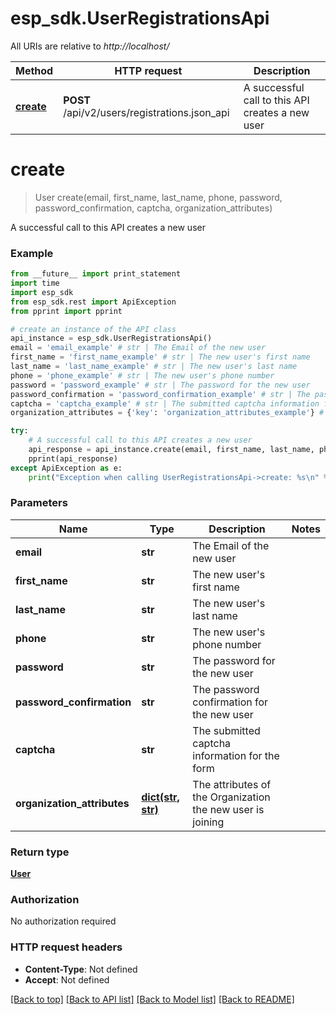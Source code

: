 # esp_sdk.UserRegistrationsApi

All URIs are relative to *http://localhost/*

Method | HTTP request | Description
------------- | ------------- | -------------
[**create**](UserRegistrationsApi.md#create) | **POST** /api/v2/users/registrations.json_api | A successful call to this API creates a new user


# **create**
> User create(email, first_name, last_name, phone, password, password_confirmation, captcha, organization_attributes)

A successful call to this API creates a new user

### Example 
```python
from __future__ import print_statement
import time
import esp_sdk
from esp_sdk.rest import ApiException
from pprint import pprint

# create an instance of the API class
api_instance = esp_sdk.UserRegistrationsApi()
email = 'email_example' # str | The Email of the new user
first_name = 'first_name_example' # str | The new user's first name
last_name = 'last_name_example' # str | The new user's last name
phone = 'phone_example' # str | The new user's phone number
password = 'password_example' # str | The password for the new user
password_confirmation = 'password_confirmation_example' # str | The password confirmation for the new user
captcha = 'captcha_example' # str | The submitted captcha information for the form
organization_attributes = {'key': 'organization_attributes_example'} # dict(str, str) | The attributes of the Organization the new user is joining

try: 
    # A successful call to this API creates a new user
    api_response = api_instance.create(email, first_name, last_name, phone, password, password_confirmation, captcha, organization_attributes)
    pprint(api_response)
except ApiException as e:
    print("Exception when calling UserRegistrationsApi->create: %s\n" % e)
```

### Parameters

Name | Type | Description  | Notes
------------- | ------------- | ------------- | -------------
 **email** | **str**| The Email of the new user | 
 **first_name** | **str**| The new user&#39;s first name | 
 **last_name** | **str**| The new user&#39;s last name | 
 **phone** | **str**| The new user&#39;s phone number | 
 **password** | **str**| The password for the new user | 
 **password_confirmation** | **str**| The password confirmation for the new user | 
 **captcha** | **str**| The submitted captcha information for the form | 
 **organization_attributes** | [**dict(str, str)**](str.md)| The attributes of the Organization the new user is joining | 

### Return type

[**User**](User.md)

### Authorization

No authorization required

### HTTP request headers

 - **Content-Type**: Not defined
 - **Accept**: Not defined

[[Back to top]](#) [[Back to API list]](../README.md#documentation-for-api-endpoints) [[Back to Model list]](../README.md#documentation-for-models) [[Back to README]](../README.md)

